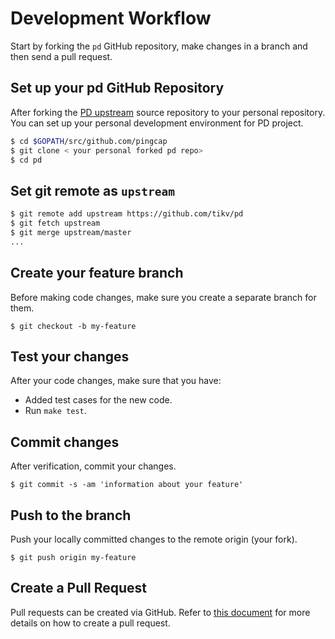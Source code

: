 # Development Workflow


Start by forking the `pd` GitHub repository, make changes in a branch and then send a pull request. 

## Set up your pd GitHub Repository


After forking the [PD upstream](https://github.com/tikv/pdv2/fork) source repository to your personal repository. You can set up your personal development environment for PD project.

```sh
$ cd $GOPATH/src/github.com/pingcap
$ git clone < your personal forked pd repo>
$ cd pd
```

## Set git remote as ``upstream``


```sh
$ git remote add upstream https://github.com/tikv/pd
$ git fetch upstream
$ git merge upstream/master
...
```

## Create your feature branch


Before making code changes, make sure you create a separate branch for them.

```
$ git checkout -b my-feature
```

## Test your changes


After your code changes, make sure that you have:

- Added test cases for the new code.
- Run `make test`.


## Commit changes


After verification, commit your changes. 

```
$ git commit -s -am 'information about your feature'
```

## Push to the branch


Push your locally committed changes to the remote origin (your fork).

```
$ git push origin my-feature
```

## Create a Pull Request


Pull requests can be created via GitHub. Refer to [this document](https://help.github.com/articles/creating-a-pull-request/) for more details on how to create a pull request.
